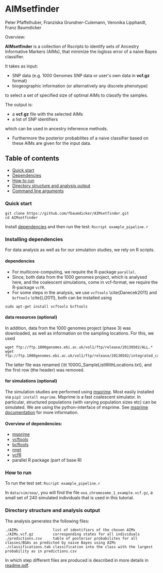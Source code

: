 # AIMsetfinder
Peter Pfaffelhuber, Franziska Grundner-Culemann, Veronika Lipphardt, Franz Baumdicker

Overview:

**AIMsetfinder** is a collection of Rscripts to identify sets of Ancestry Informative Markers (AIMs), that minimize the logloss error of a naive Bayes classifier.

It takes as input:

* SNP data (e.g. 1000 Genomes SNP data or user's own data in **vcf.gz** format)
* biogeographic information (or alternatively any discrete phenotype)

to select a set of specified size of optimal AIMs to classify the samples.

The output is:

* a **vcf.gz** file with the selected AIMs
* a list of SNP identifiers 

which can be used in ancestry inferrence methods.

* Furthermore the posterior probabilites of a naive classifier based on these AIMs are given for the input data.


## Table of contents
  * [Quick start](#quick-start)
  * [Dependencies](#installing-dependencies)
  * [How to run](#how-to-run)
  * [Directory structure and analysis output](#directory-structure-and-analysis-output)
  * [Command line arguments](#command-line-arguments)

### Quick start

```
git clone https://github.com/fbaumdicker/AIMsetfinder.git
cd AIMsetfinder
```

Install [dependencies](#installing-dependencies) and then run the test:
`Rscript example_pipeline.r`

### Installing dependencies

For data analysis as well as for our simulation studies, we rely on
R scripts.
  
#### dependencies
 * For multicore-computing, we require the R-package `parallel`.
 * Since, both data from the 1000 genomes project, which is
  analysed here, and the coalescent simulations, come in vcf-format, we require the
  R-package `vcfR`.
 * For some steps in the analysis, we use `vcftools`
  \cite{Danecek2011} and `bcftools` \cite{Li2011}, both can be installed using
  
```
sudo apt-get install vcftools bcftools
```
#### data resources (optional)

In addition, data from the 1000 genomes project (phase 3) was
downloaded, as well as information on the sampling locations. For
this, we used

```
wget ftp://ftp.1000genomes.ebi.ac.uk/vol1/ftp/release/20130502/ALL.*
wget ftp://ftp.1000genomes.ebi.ac.uk/vol1/ftp/release/20130502/integrated_call_samples_v3.20130502.ALL.panel
```
The latter file was renamed {\tt 1000G\_SampleListWithLocations.txt},
and the first row (the header) was removed.


#### for simulations (optional)
  The simulation studies are performed using [msprime](https://github.com/tskit-dev/msprime). Most easily installed via
  `pip3 install msprime`. Msprime is a fast coalescent
  simulator. In particular, structured populations (with varying
  population sizes etc) can be simulated.  We are using the
  python-interface of msprime. See [msprime documentation](https://msprime.readthedocs.io/en/stable/) for more
  information.



#### Overview of dependencies:
  * [msprime](https://github.com/tskit-dev/msprime)
  * [vcftools](https://vcftools.github.io/index.html)
  * [bcftools](https://samtools.github.io/bcftools/bcftools.html)
  * [nnet](https://cran.r-project.org/package=nnet)
  * [vcfR](https://cran.r-project.org/package=vcfR)
  * parallel R package (part of base R)

### How to run
To run the test set: ` Rscript example_pipeline.r `

In `data/sim/ooa/`, you will find the file `ooa_chromosome_1_example.vcf.gz`, a small set of 240 simulated individuals that is used in this tutorial.


### Directory structure and analysis output
The analysis generates the following files:
```
./AIMs                list of identifiers of the chosen AIMs
./AIMs.vcf.gz         corresponding states for all individuals
./predictions.csv     table of posterior probabilites for all classes/BGAs as predicted by naive Bayes using AIMs
./classifications.tab classification into the class with the largest probability as in predictions.csv 
```


In which step different files are produced is described in more details in [readme.pdf](https://github.com/fbaumdicker/AIMsetfinder/blob/master/doc/readme.pdf).

